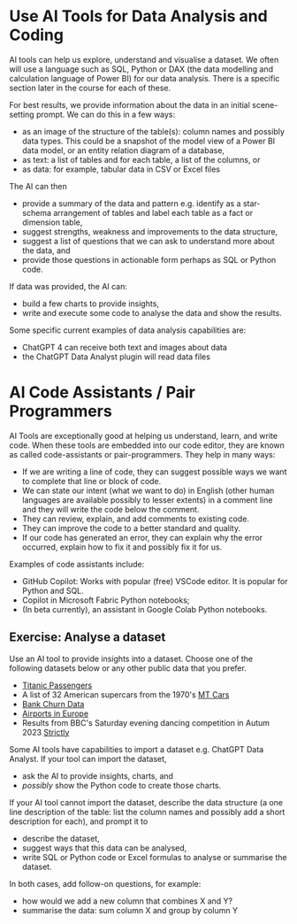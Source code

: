 # Use AI Tools for Data Analysis and Coding

AI tools can help us explore, understand and visualise a dataset. We often will use a language such as SQL, Python or DAX (the data modelling and calculation language of Power BI) for our data analysis.  There is a specific section later in the course for each of these.

For best results, we provide information about the data in an initial scene-setting prompt.  We can do this in a few ways:
* as an image of the structure of the table(s): column names and possibly data types.  This could be a snapshot of the model view of a Power BI data model, or an entity relation diagram of a database, 
* as text: a list of tables and for each table, a list of the columns, or
* as data: for example, tabular data in CSV or Excel files

The AI can then
* provide a summary of the data and pattern e.g. identify as a star-schema arrangement of tables and label each table as a fact or dimension table,
* suggest strengths, weakness and improvements to the data structure,
* suggest a list of questions that we can ask to understand more about the data, and 
* provide those questions in actionable form perhaps as SQL or Python code.

If data was provided, the AI can:
* build a few charts to provide insights, 
* write and execute some code to analyse the data and show the results.

Some specific current examples of data analysis capabilities are:
* ChatGPT 4 can receive both text and images about data
* the ChatGPT Data Analyst plugin will read data files

# AI Code Assistants / Pair Programmers 

AI Tools are exceptionally good at helping us understand, learn, and write code.  When these tools are embedded into our code editor, they are known as called code-assistants or pair-programmers.  They help in many ways:
* If we are writing a line of code, they can suggest possible ways we want to complete that line or block of code.
* We can state our intent (what we want to do) in English (other human languages are available possibly to lesser extents) in a comment line and they will write the code below the comment.
* They can review, explain, and add comments to existing code.
* They can improve the code to a better standard and quality.
* If our code has generated an error, they can explain why the error occurred, explain how to fix it and possibly fix it for us.

Examples of code assistants include:
* GitHub Copilot:  Works with popular (free) VSCode editor.  It is popular for Python and SQL.
* Copilot in Microsoft Fabric Python notebooks;
* (In beta currently), an assistant in Google Colab Python notebooks.

## Exercise: Analyse a dataset

Use an AI tool to provide insights into a dataset.  Choose one of the following datasets below or any other public data that you prefer.

* [Titanic Passengers](<https://zomalextrainingstorage.blob.core.windows.net/datasets/misc/Titanic Data.xlsx>)
* A list of 32 American supercars from the 1970's [MT Cars](https://zomalextrainingstorage.blob.core.windows.net/datasets/misc/mtcars.xlsx)
* [Bank Churn Data](https://zomalextrainingstorage.blob.core.windows.net/datasets/misc/Churn.csv)
* [Airports in Europe](https://zomalextrainingstorage.blob.core.windows.net/datasets/Airports/eu-airports.csv)
* Results from BBC's Saturday evening dancing competition in Autum 2023 [Strictly](<https://zomalextrainingstorage.blob.core.windows.net/datasets/misc/Strictly Data.xlsx>)


Some AI tools have capabilities to import a dataset e.g. ChatGPT Data Analyst.  If your tool can import the dataset, 
* ask the AI to provide insights, charts, and 
* _possibly_ show the Python code to create those charts.

If your AI tool  cannot  import the dataset, describe the data structure (a one line description of the table: list the column names and possibly add a short description for each), and prompt it to
* describe the dataset,
* suggest ways that this data can be analysed,
* write SQL or Python code or Excel formulas to analyse or summarise the dataset.

In both cases, add follow-on questions, for example:
* how would we add a new column that combines X and Y?
* summarise the data: sum column X and group by column Y
